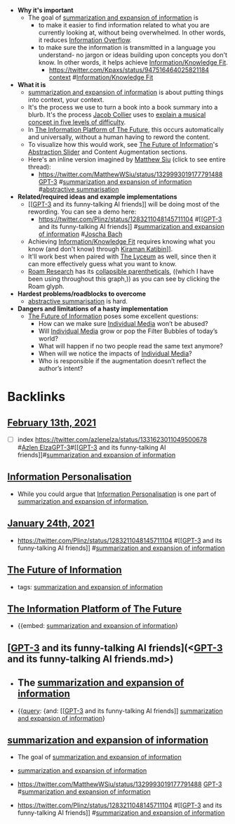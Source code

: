 - **Why it's important**
    - The goal of [summarization and expansion of information](<summarization and expansion of information.md>) is 
        - to make it easier to find information related to what you are currently looking at, without being overwhelmed. In other words, it reduces [Information Overflow](<Information Overflow.md>).
        - to make sure the information is transmitted in a language you understand- no jargon or ideas building upon concepts you don't know. In other words, it helps achieve [Information/Knowledge Fit](<Information/Knowledge Fit.md>).
            - https://twitter.com/Kpaxs/status/947516464025821184 [context](<context.md>) #[Information/Knowledge Fit](<Information/Knowledge Fit.md>)
- **What it is**
    - [summarization and expansion of information](<summarization and expansion of information.md>) is about putting things into context, your context.
    - It's the process we use to turn a book into a book summary into a blurb. It's the process [Jacob Collier](<Jacob Collier.md>) uses to [explain a musical concept in five levels of difficulty](https://www.youtube.com/watch?v=eRkgK4jfi6M&list=PL_ssQmxKjCrT7muPsy7NiOJq1I5VyaiYl&index=165).
    - In [The Information Platform of The Future](<The Information Platform of The Future.md>), this occurs automatically and universally, without a human having to reword the content.
    - To visualize how this would work, see [The Future of Information](<The Future of Information.md>)'s [Abstraction Slider](<Abstraction Slider.md>) and Content Augmentation sections.
    - Here's an inline version imagined by [Matthew Siu](<Matthew Siu.md>) (click to see entire thread):
        - https://twitter.com/MatthewWSiu/status/1329993019177791488 [GPT-3](<GPT-3.md>)  #[summarization and expansion of information](<summarization and expansion of information.md>) #[abstractive summarisation](<abstractive summarisation.md>)
- **Related/required ideas and example implementations**
    - [[[GPT-3](<[[GPT-3.md>) and its funny-talking AI friends]] will be doing most of the rewording. You can see a demo here:
        - https://twitter.com/Plinz/status/1283211048145711104 #[[[GPT-3](<[[GPT-3.md>) and its funny-talking AI friends]] #[summarization and expansion of information](<summarization and expansion of information.md>) #[Joscha Bach](<Joscha Bach.md>)
    - Achieving [Information/Knowledge Fit](<Information/Knowledge Fit.md>) requires knowing what you know (and don't know) through [Kiraman Katibin](<Kiraman Katibin.md>)]].
    - It'll work best when paired with [The Lyceum](<The Lyceum.md>) as well, since then it can more effectively guess what you want to know.
    - [Roam Research](<Roam Research.md>) has its [collapsible parentheticals](<collapsible parentheticals.md>), ((which I have been using throughout this graph,)) as you can see by clicking the Roam glyph.
- **Hardest problems/roadblocks to overcome**
    - [abstractive summarisation](<abstractive summarisation.md>) is hard.
- **Dangers and limitations of a hasty implementation**
    - [The Future of Information](<The Future of Information.md>) poses some excellent questions:
        - How can we make sure [Individual Media](<Individual Media.md>) won’t be abused?
        - Will [Individual Media](<Individual Media.md>) grow or pop the Filter Bubbles of today’s world?
        - What will happen if no two people read the same text anymore?
        - When will we notice the impacts of [Individual Media](<Individual Media.md>)?
        - Who is responsible if the augmentation doesn’t reflect the author’s intent?

# Backlinks
## [February 13th, 2021](<February 13th, 2021.md>)
- [ ] index https://twitter.com/azlenelza/status/1331623011049500678 #[Azlen Elza](<Azlen Elza.md>)[GPT-3](<GPT-3.md>)#[[[GPT-3](<[[GPT-3.md>) and its funny-talking AI friends]]#[summarization and expansion of information](<summarization and expansion of information.md>)

## [Information Personalisation](<Information Personalisation.md>)
- While you could argue that [Information Personalisation](<Information Personalisation.md>) is one part of [summarization and expansion of information](<summarization and expansion of information.md>),

## [January 24th, 2021](<January 24th, 2021.md>)
- https://twitter.com/Plinz/status/1283211048145711104 #[[[GPT-3](<[[GPT-3.md>) and its funny-talking AI friends]] #[summarization and expansion of information](<summarization and expansion of information.md>)

## [The Future of Information](<The Future of Information.md>)
- tags: [summarization and expansion of information](<summarization and expansion of information.md>)

## [The Information Platform of The Future](<The Information Platform of The Future.md>)
- {{embed: [summarization and expansion of information](<summarization and expansion of information.md>)}

## [[GPT-3](<[GPT-3.md>) and its funny-talking AI friends](<[GPT-3](<GPT-3.md>) and its funny-talking AI friends.md>)
- ## The [summarization and expansion of information](<summarization and expansion of information.md>)

- {{[query](<query.md>): {and: [[[GPT-3](<[[GPT-3.md>) and its funny-talking AI friends]] [summarization and expansion of information](<summarization and expansion of information.md>)}

## [summarization and expansion of information](<summarization and expansion of information.md>)
- The goal of [summarization and expansion of information](<summarization and expansion of information.md>)

- [summarization and expansion of information](<summarization and expansion of information.md>)

- https://twitter.com/MatthewWSiu/status/1329993019177791488 [GPT-3](<GPT-3.md>)  #[summarization and expansion of information](<summarization and expansion of information.md>)

- https://twitter.com/Plinz/status/1283211048145711104 #[[[GPT-3](<[[GPT-3.md>) and its funny-talking AI friends]] #[summarization and expansion of information](<summarization and expansion of information.md>)

